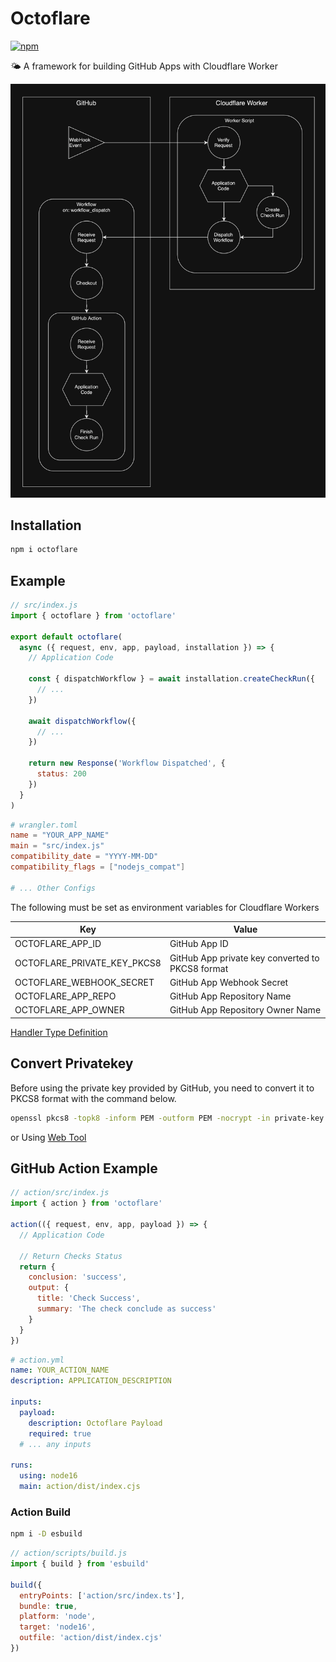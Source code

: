 # Octoflare

[![npm](https://img.shields.io/npm/v/octoflare)](https://npmjs.com/package/octoflare)

🌤️ A framework for building GitHub Apps with Cloudflare Worker

![workflow](./docs/workflow.png)

## Installation

```sh
npm i octoflare
```

## Example

```js
// src/index.js
import { octoflare } from 'octoflare'

export default octoflare(
  async ({ request, env, app, payload, installation }) => {
    // Application Code

    const { dispatchWorkflow } = await installation.createCheckRun({
      // ...
    })

    await dispatchWorkflow({
      // ...
    })

    return new Response('Workflow Dispatched', {
      status: 200
    })
  }
)
```

```toml
# wrangler.toml
name = "YOUR_APP_NAME"
main = "src/index.js"
compatibility_date = "YYYY-MM-DD"
compatibility_flags = ["nodejs_compat"]

# ... Other Configs

```

The following must be set as environment variables for Cloudflare Workers

| Key                         | Value                                            |
| --------------------------- | ------------------------------------------------ |
| OCTOFLARE_APP_ID            | GitHub App ID                                    |
| OCTOFLARE_PRIVATE_KEY_PKCS8 | GitHub App private key converted to PKCS8 format |
| OCTOFLARE_WEBHOOK_SECRET    | GitHub App Webhook Secret                        |
| OCTOFLARE_APP_REPO          | GitHub App Repository Name                       |
| OCTOFLARE_APP_OWNER         | GitHub App Repository Owner Name                 |

[Handler Type Definition](./src/types/OctoflareHandler.ts)

## Convert Privatekey

Before using the private key provided by GitHub, you need to convert it to PKCS8 format with the command below.

```sh
openssl pkcs8 -topk8 -inform PEM -outform PEM -nocrypt -in private-key.pem -out private-key-pkcs8.key
```

or Using [Web Tool](https://decoder.link/rsa_converter)

## GitHub Action Example

```js
// action/src/index.js
import { action } from 'octoflare'

action(({ request, env, app, payload }) => {
  // Application Code

  // Return Checks Status
  return {
    conclusion: 'success',
    output: {
      title: 'Check Success',
      summary: 'The check conclude as success'
    }
  }
})
```

```yml
# action.yml
name: YOUR_ACTION_NAME
description: APPLICATION_DESCRIPTION

inputs:
  payload:
    description: Octoflare Payload
    required: true
  # ... any inputs

runs:
  using: node16
  main: action/dist/index.cjs
```

### Action Build

```sh
npm i -D esbuild
```

```js
// action/scripts/build.js
import { build } from 'esbuild'

build({
  entryPoints: ['action/src/index.ts'],
  bundle: true,
  platform: 'node',
  target: 'node16',
  outfile: 'action/dist/index.cjs'
})
```
